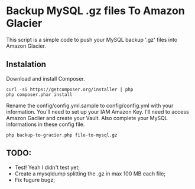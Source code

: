 # Backup MySQL .gz files To Amazon Glacier

This script is a simple code to push your MySQL backup '.gz' files into Amazon
Glacier.

## Instalation

Download and install Composer.

```
curl -sS https://getcomposer.org/installer | php
php composer.phar install
```

Rename the config/config.yml.sample to config/config.yml with your information. You'll need to set up your IAM Amazon Key. I'll need to access Amazon Gaclier and create your Vault. Also complete your MySQL informations in these config file.

```
php backup-to-gracier.php file-to-mysql.gz
```

## TODO:
- Test! Yeah I didn't test yet;
- Create a mysqldump splitting the .gz in max 100 MB each file;
- Fix fugure bugz;
